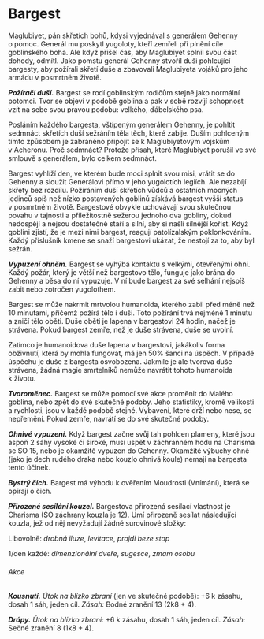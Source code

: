 # Bargest

Maglubiyet, pán skřetích bohů, kdysi vyjednával s generálem Gehenny o pomoc. Generál mu poskytl yugoloty, kteří zemřeli při plnění cíle goblinského boha. Ale když přišel čas, aby Maglubiyet splnil svou část dohody, odmítl. Jako pomstu generál Gehenny stvořil duši pohlcující bargesty, aby požírali skřetí duše a zbavovali Maglubiyeta vojáků pro jeho armádu v posmrtném životě.

***Požírači duší.*** Bargest se rodí goblinským rodičům stejně jako normální potomci. Tvor se objeví v podobě goblina a pak v sobě rozvíjí schopnost vzít na sebe svou pravou podobu: velkého, ďábelského psa.

Posláním každého bargesta, vštípeným generálem Gehenny, je pohltit sedmnáct skřetích duší sežráním těla těch, které zabije. Duším pohlceným tímto způsobem je zabráněno připojit se k Maglubiyetovým vojskům v Acheronu. Proč sedmnáct? Protože přísah, které Maglubiyet porušil ve své smlouvě s generálem, bylo celkem sedmnáct.

Bargest vyhlíží den, ve kterém bude moci splnit svou misi, vrátit se do Gehenny a sloužit Generálovi přímo v jeho yugolotích legiích. Ale nezabíjí skřety bez rozdílu. Požíráním duší skřetích vůdců a ostatních mocných jedinců spíš než nízko postavených goblinů získává bargest vyšší status v posmrtném životě. Bargestové obvykle uchovávají svou skutečnou povahu v tajnosti a příležitostně sežerou jednoho dva gobliny, dokud nedospějí a nejsou dostatečně staří a silní, aby si našli silnější kořist. Když goblini zjistí, že je mezi nimi bargest, reagují patolízalským poklonkováním. Každý příslušník kmene se snaží bargestovi ukázat, že nestojí za to, aby byl sežrán.

***Vypuzení ohněm.*** Bargest se vyhýbá kontaktu s velkými, otevřenými ohni. Každý požár, který je větší než bargestovo tělo, funguje jako brána do Gehenny a běsa do ní vypuzuje. V ní bude bargest za své selhání nejspíš zabit nebo zotročen yugolothem.

<Card header="Požírání duší">

Bargest se může nakrmit mrtvolou humanoida, kterého zabil před méně než 10 minutami, přičemž požírá tělo i duši. Toto požírání trvá nejméně 1 minutu a zničí tělo oběti. Duše oběti je lapena v bargestovi 24 hodin, načež je strávena. Pokud bargest zemře, než je duše strávena, duše se uvolní.

Zatímco je humanoidova duše lapena v bargestovi, jakákoliv forma obživnutí, která by mohla fungovat, má jen 50% šanci na úspěch. V případě úspěchu je duše z bargesta osvobozena. Jakmile je ale tvorova duše strávena, žádná magie smrtelníků nemůže navrátit tohoto humanoida k životu.

</Card>

<Monster 
    title="Bargest"
    subtitle="Velký běs (tvaroměnec), neutrální zlo"
    armor-class="17 (přirozená zbroj)"
    hit-points="90 (12k10 + 24)"
    speed="12 sáhů (6 sáhů v gobliní podobě)"
    str="19 (+4)"
    dex="15 (+2)"
    con="14 (+2)"
    int="13 (+1)"
    wis="12 (+1)"
    cha="14 (+2)"
    saving-thros=""
    skills="Klamání +4, Nenápadnost +4, Vnímání +5, Zastrašování +4"
    damage-vulnerabilities=""
    damage-resistance="blesková, chladná, ohnivá; bodná, drtivá a sečná z nemagických útoků"
    damage-immunities="jedová, kyselinová"
    condition-immunities="otrávený"
    senses="mimozrakové vnímání 12 sáhů, vidění ve tmě 12 sáhů, pasivní Vnímání 15"
    languages="démonština, ďábelština, goblinština, obecná řeč, telepatie 12 sáhů"
    challenge="4 (1 100 ZK)"
    >

***Tvaroměnec.*** Bargest se může pomocí své akce proměnit do Malého goblina, nebo zpět do své skutečné podoby. Jeho statistiky, kromě velikosti a rychlosti, jsou v každé podobě stejné. Vybavení, které drží nebo nese, se nepřemění. Pokud zemře, navrátí se do své skutečné podoby.

***Ohnivé vypuzení.*** Když bargest začne svůj tah pohlcen plameny, které jsou aspoň 2 sáhy vysoké či široké, musí uspět v záchranném hodu na Charisma se SO 15, nebo je okamžitě vypuzen do Gehenny. Okamžité výbuchy ohně (jako je dech rudého draka nebo kouzlo ohnivá koule) nemají na bargesta tento účinek.

***Bystrý čich.*** Bargest má výhodu k ověřením Moudrosti (Vnímání), která se opírají o čich.

***Přirozené sesílání kouzel.*** Bargestova přirozená sesílací vlastnost je Charisma (SO záchrany kouzla je 12). Umí přirozeně sesílat následující kouzla, jež od něj nevyžadují žádné surovinové složky:

Libovolně: *drobná iluze*, *levitace*, *projdi beze stop*

1/den každé: *dimenzionální dveře*, *sugesce*, *zmam osobu*

###### Akce

***Kousnutí.*** *Útok na blízko zbraní* (jen ve skutečné podobě): +6 k zásahu, dosah 1 sáh, jeden cíl. *Zásah:* Bodné zranění 13 (2k8 + 4).

***Drápy.*** *Útok na blízko zbraní:* +6 k zásahu, dosah 1 sáh, jeden cíl. *Zásah:* Sečné zranění 8 (1k8 + 4).

</Monster>

